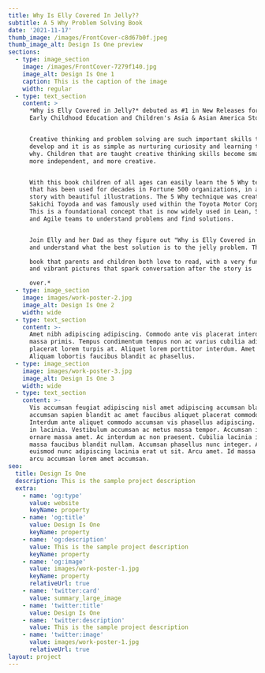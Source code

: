```yaml
---
title: Why Is Elly Covered In Jelly??
subtitle: A 5 Why Problem Solving Book
date: '2021-11-17'
thumb_image: /images/FrontCover-c8d67b0f.jpeg
thumb_image_alt: Design Is One preview
sections:
  - type: image_section
    image: /images/FrontCover-7279f140.jpg
    image_alt: Design Is One 1
    caption: This is the caption of the image
    width: regular
  - type: text_section
    content: >
      *Why is Elly Covered in Jelly?* debuted as #1 in New Releases for both
      Early Childhood Education and Children's Asia & Asian America Stories!


      Creative thinking and problem solving are such important skills to
      develop and it is as simple as nurturing curiosity and learning to ask
      why. Children that are taught creative thinking skills become smarter,
      more independent, and more creative.


      With this book children of all ages can easily learn the 5 Why technique
      that has been used for decades in Fortune 500 organizations, in a fun
      story with beautiful illustrations. The 5 Why technique was created by
      Sakichi Toyoda and was famously used within the Toyota Motor Corporation.
      This is a foundational concept that is now widely used in Lean, Six Sigma,
      and Agile teams to understand problems and find solutions.


      Join Elly and her Dad as they figure out "Why is Elly Covered in Jelly?"
      and understand what the best solution is to the jelly problem. This is a

      book that parents and children both love to read, with a very funny story
      and vibrant pictures that spark conversation after the story is

      over.*
  - type: image_section
    image: images/work-poster-2.jpg
    image_alt: Design Is One 2
    width: wide
  - type: text_section
    content: >-
      Amet nibh adipiscing adipiscing. Commodo ante vis placerat interdum massa
      massa primis. Tempus condimentum tempus non ac varius cubilia adipiscing
      placerat lorem turpis at. Aliquet lorem porttitor interdum. Amet lacus.
      Aliquam lobortis faucibus blandit ac phasellus.
  - type: image_section
    image: images/work-poster-3.jpg
    image_alt: Design Is One 3
    width: wide
  - type: text_section
    content: >-
      Vis accumsan feugiat adipiscing nisl amet adipiscing accumsan blandit
      accumsan sapien blandit ac amet faucibus aliquet placerat commodo.
      Interdum ante aliquet commodo accumsan vis phasellus adipiscing. Ornare a
      in lacinia. Vestibulum accumsan ac metus massa tempor. Accumsan in lacinia
      ornare massa amet. Ac interdum ac non praesent. Cubilia lacinia interdum
      massa faucibus blandit nullam. Accumsan phasellus nunc integer. Accumsan
      euismod nunc adipiscing lacinia erat ut sit. Arcu amet. Id massa aliquet
      arcu accumsan lorem amet accumsan.
seo:
  title: Design Is One
  description: This is the sample project description
  extra:
    - name: 'og:type'
      value: website
      keyName: property
    - name: 'og:title'
      value: Design Is One
      keyName: property
    - name: 'og:description'
      value: This is the sample project description
      keyName: property
    - name: 'og:image'
      value: images/work-poster-1.jpg
      keyName: property
      relativeUrl: true
    - name: 'twitter:card'
      value: summary_large_image
    - name: 'twitter:title'
      value: Design Is One
    - name: 'twitter:description'
      value: This is the sample project description
    - name: 'twitter:image'
      value: images/work-poster-1.jpg
      relativeUrl: true
layout: project
---
```

